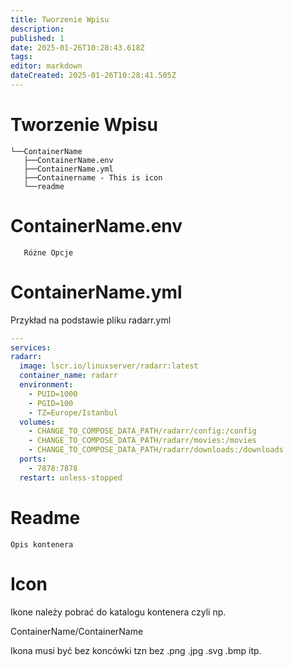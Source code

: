 ```yaml
---
title: Tworzenie Wpisu
description: 
published: 1
date: 2025-01-26T10:28:43.618Z
tags: 
editor: markdown
dateCreated: 2025-01-26T10:28:41.505Z
---
```


# Tworzenie Wpisu

```tree
└──ContainerName
   ├──ContainerName.env
   ├──ContainerName.yml
   ├──Containername - This is icon
   └──readme
```

# ContainerName.env

   ```env
      Różne Opcje
   ```

# ContainerName.yml

Przykład na podstawie pliku radarr.yml

  ```yml
  ---
services:
  radarr:
    image: lscr.io/linuxserver/radarr:latest
    container_name: radarr
    environment:
      - PUID=1000
      - PGID=100
      - TZ=Europe/Istanbul
    volumes:
      - CHANGE_TO_COMPOSE_DATA_PATH/radarr/config:/config
      - CHANGE_TO_COMPOSE_DATA_PATH/radarr/movies:/movies
      - CHANGE_TO_COMPOSE_DATA_PATH/radarr/downloads:/downloads
    ports:
      - 7878:7878
    restart: unless-stopped
  ```

# Readme

```readme
Opis kontenera
```

# Icon

Ikone należy pobrać do katalogu kontenera czyli np.

ContainerName/ContainerName 

Ikona musi być bez koncówki tzn bez .png .jpg .svg .bmp itp.